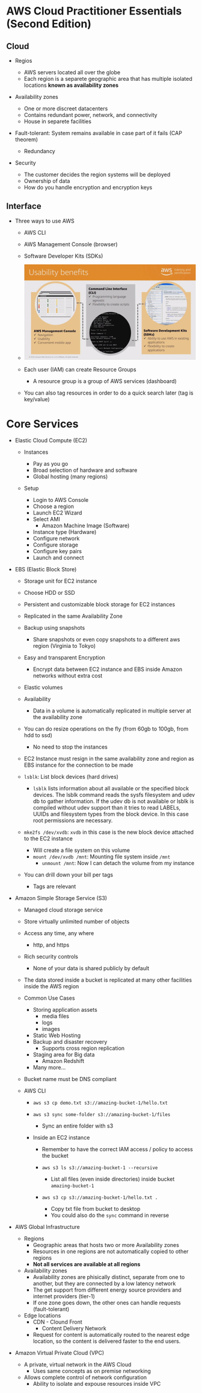 # AWS Cloud Practitioner Essentials (Second Edition)


## Cloud

* Regios 
    * AWS servers located all over the globe
    * Each region is a separete geographic area that has multiple isolated locations **known as availability zones**

* Availability zones
    * One or more discreet datacenters
    * Contains redundant power, network, and connectivity
    * House in separete facilities 

* Fault-tolerant: System remains available in case part of it fails (CAP theorem)
    * Redundancy 


* Security

    * The customer decides the region systems will be deployed
    * Ownership of data
    * How do you handle encryption and encryption keys

## Interface

* Three ways to use AWS
    * AWS CLI
    * AWS Management Console (browser)
    * Software Developer Kits (SDKs)

    * ![aws](./images/1.png)

    * Each user (IAM) can create Resource Groups
        * A resource group is a group of AWS services (dashboard)
    
    * You can also tag resources in order to do a quick search later (tag is key/value)

# Core Services

* Elastic Cloud Compute (EC2)

    * Instances
        * Pay as you go
        * Broad selection of hardware and software 
        * Global hosting (many regions)
    

    * Setup
        * Login to AWS Console
        * Choose a region
        * Launch EC2 Wizard
        * Select AMI
            * Amazon Machine Image (Software)
        * Instance type (Hardware)
        * Configure network
        * Configure storage
        * Configure key pairs 
        * Launch and connect

* EBS (Elastic Block Store)

    * Storage unit for EC2 instance
    * Choose HDD or SSD
    * Persistent and customizable block storage for EC2 instances
    * Replicated in the same Availability Zone

    * Backup using snapshots
        * Share snapshots or even copy snapshots to a different aws region (Virginia to Tokyo)

    * Easy and transparent Encryption
        * Encrypt data between EC2 instance and EBS inside Amazon networks without extra cost
    * Elastic volumes

    * Availability
        * Data in a volume is automatically replicated in multiple server at the availability zone
    
    * You can do resize operations on the fly (from 60gb to 100gb, from hdd to ssd)
        * No need to stop the instances
    
    * EC2 Instance must resign in the same availability zone and region as EBS instance for the connection to be made

    * `lsblk`: List block devices (hard drives)
        * `lsblk` lists information about all available or the specified block
       devices.  The lsblk command reads the sysfs filesystem and udev db to
       gather information. If the udev db is not available or lsblk is
       compiled without udev support than it tries to read LABELs, UUIDs and
       filesystem types from the block device. In this case root permissions
       are necessary.
    
    * `mke2fs /dev/xvdb`: `xvdb` in this case is the new block device attached to the EC2 instance 
        * Will create a file system on this volume
        * `mount /dev/xvdb /mnt`: Mounting file system inside `/mnt`
            * `unmount /mnt`: Now I can detach the volume from my instance 
    
    * You can drill down your bill per tags
        * Tags are relevant

* Amazon Simple Storage Service (S3)

    * Managed cloud storage service 
    * Store virtually unlimited number of objects
    * Access any time, any where
        * http, and https
    * Rich security controls
        * None of your data is shared publicly by default 

    * The data stored inside a bucket is replicated at many other facilities inside the AWS region

    * Common Use Cases
        * Storing application assets
            * media files
            * logs
            * images
        * Static Web Hosting 
        * Backup and disaster recovery
            * Supports cross region replication
        * Staging area for Big data
            * Amazon Redshift 
        * Many more...
    
    * Bucket name must be DNS compliant 
    * AWS CLI

        * `aws s3 cp demo.txt s3://amazing-bucket-1/hello.txt`
        * `aws s3 sync some-folder s3://amazing-bucket-1/files`
            * Sync an entire folder with s3
        
        * Inside an EC2 instance

            * Remember to have the correct IAM access / policy to access the bucket 

            * `aws s3 ls s3://amazing-bucket-1 --recursive`
                * List all files (even inside directories) inside bucket `amazing-bucket-1`
            
            * `aws s3 cp s3://amazing-bucket-1/hello.txt .`
                * Copy txt file from bucket to desktop
                * You could also do the `sync` command in reverse
        

* AWS Global Infrastructure

    * Regions
        * Geographic areas that hosts two or more Availability zones
        * Resources in one regions are not automatically copied to other regions 
        * **Not all services are available at all regions**
    * Availability zones
        * Availability zones are phisically distinct, separate from one to another, but they are connected by a low latency network
        * The get support from different energy source providers and internet providers (tier-1)
        * If one zone goes down, the other ones can handle requests (fault-tolerant)
    * Edge locations
        * CDN - Clound Front
            * Content Delivery Network
        * Request for content is automatically routed to the nearest edge location, so the content is delivered faster to the end users.

* Amazon Virtual Private Cloud (VPC)

    * A private, virtual network in the AWS Cloud
        * Uses same concepts as on premise networking
    * Allows complete control of network configuration
        * Ability to isolate and expouse resources inside VPC